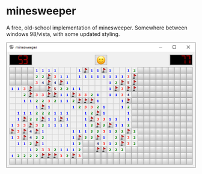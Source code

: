 # minesweeper

A free, old-school implementation of minesweeper. Somewhere between windows 98/vista, with some updated styling.

![screenshot](resources/images/screenshot.png)